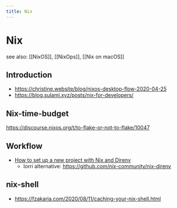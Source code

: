 ```yaml
---
title: Nix
---
```


# Nix

see also: [[NixOS]], [[NixOps]], [[Nix on macOS]]

## Introduction

- https://christine.website/blog/nixos-desktop-flow-2020-04-25
- https://blog.sulami.xyz/posts/nix-for-developers/

## Nix-time-budget

https://discourse.nixos.org/t/to-flake-or-not-to-flake/10047

## Workflow

- [How to set up a new project with Nix and Direnv](https://christine.website/blog/how-i-start-nix-2020-03-08)
  - lorri alternative: https://github.com/nix-community/nix-direnv

## nix-shell

- https://fzakaria.com/2020/08/11/caching-your-nix-shell.html
